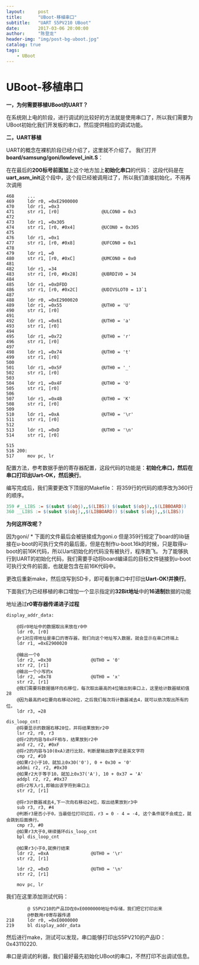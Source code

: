 ```yaml
---
layout:     post
title:      "UBoot-移植串口"
subtitle:   "UART S5PV210 UBoot"
date:       2017-03-06 20:00:00
author:     "陈登龙"
header-img: "img/post-bg-uboot.jpg"
catalog: true
tags:
    - UBoot
---
```


# UBoot-移植串口
 
 **一，为何需要移植UBoot的UART？**
 
 在系统刚上电的阶段，进行调试的比较好的方法就是使用串口了，所以我们需要为UBoot初始化我们开发板的串口，然后提供相应的调试功能。
 
 
 **二，UART移植**
 
 UART的概念在裸机阶段已经介绍了，这里就不介绍了。
 我们打开 **board/samsung/goni/lowlevel_init.S**：
 
在在最后的**200标号前面加**上这个地方加上**初始化串口**的代码：
这段代码是在**uart_asm_init**这个段中，这个段已经被调用过了，所以我们直接初始化，不用再次调用

``` 
468		...
469     ldr r0, =0xE2900000
470     ldr r1, =0x3
471     str r1, [r0]                @ULCON0 = 0x3
472 
473     ldr r1, =0x305
474     str r1, [r0, #0x4]          @UCON0 = 0x305
475 
476     ldr r1, =0x1
477     str r1, [r0, #0x8]          @UFCON0 = 0x1
478 
479     ldr r1, =0
480     str r1, [r0, #0xC]          @UMCON0 = 0x0
481 
482     ldr r1, =34
483     str r1, [r0, #0x28]         @UBRDIV0 = 34
484 
485     ldr r1, =0xDFDD
486     str r1, [r0, #0x2C]         @UDIVSLOT0 = 13`1
487 
488     ldr r0, =0xE2900020
489     ldr r1, =0x55               @UTH0 = 'U'
490     str r1, [r0]
491 
492     ldr r1, =0x61               @UTH0 = 'a'
493     str r1, [r0]
494 
495     ldr r1, =0x72               @UTH0 = 'r'
496     str r1, [r0]
497 
498     ldr r1, =0x74               @UTH0 = 't'
499     str r1, [r0]
500 
501     ldr r1, =0x5F               @UTH0 = '_'
502     str r1, [r0]
503 
504     ldr r1, =0x4F               @UTH0 = 'O'
505     str r1, [r0]
506 
507     ldr r1, =0x4B               @UTH0 = 'K'
508     str r1, [r0]
509 
510     ldr r1, =0xA                @UTH0 = '\r'
511     str r1, [r0]
512 
513     ldr r1, =0xD                @UTH0 = '\n'
514     str r1, [r0]

515 
516 200:
517     mov pc, lr
```

配置方法，参考数据手册的寄存器配置，这段代码的功能是：**初始化串口，然后在串口打印出Uart-OK，然后换行**。
 
编写完成后，我们需要更改下顶层的Makefile：
将359行的代码的顺序改为360行的顺序。

``` makefile
359 #__LIBS := $(subst $(obj),,$(LIBS)) $(subst $(obj),,$(LIBBOARD))
360 __LIBS := $(subst $(obj),,$(LIBBOARD)) $(subst $(obj),,$(LIBS))

```
**为何这样改呢？**

因为goni/ * 下面的文件最后会被链接成为goni.o
但是359行规定了board的lib链接在u-boot的可执行文件的最后面，但是在制作u-boot.16k的时候，只是取得u-boot的前16K代码，所以Uart初始化的代码没有被执行，程序跑飞。
为了能够执行到UART的初始化代码，我们需要手动将board编译后的目标文件链接到u-boot可执行文件的前面，也就是包含在前16K代码中。

更改后重新make，然后烧写到SD卡，即可看到串口中打印出**Uart-OK!并换行**。

下面我们为已经移植的串口增加一个显示指定的**32Bit地址**中的**16进制**数据的功能

地址通过**r0寄存器传递进子过程**
``` 
display_addr_data:

	@将r0地址中的数据取出来放在r0中
	ldr	r0, [r0]
	@r1对应得地址是串口的寄存器，我们向这个地址写入数据，就会显示在串口终端上
	ldr	r1, =0xE2900020

	@输出一个0
	ldr r2, =0x30				@UTH0 = '0'
	str r2, [r1]
	@输出一个小写的x
	ldr r2, =0x78				@UTH0 = 'x'
	str	r2, [r1]
	@我们需要将数据循环向右移位，每次取出最高的4位输出到串口上，这里给计数器赋初值28
	@因为最高的4位要向右移动28位，之后我们每次将计数器减去4，就可以依次取出所有的位。
	ldr r3, =28

dis_loop_cnt:
	@将要显示的数据右移28位，并将结果放到r2中
	lsr r2, r0, r3
	@将r2的内容与0xFF相与，结果放到r2中
	and r2, r2, #0xF
	@将r2的内容与10(0xA)进行比较，判断是输出数字还是英文字符
	cmp r2, #10
	@如果r2小于10，就加上0x30('0'), 0 + 0x30 = '0'
	addmi r2, r2, #0x30
	@如果r2大于等于10，就加上0x37('A'), 10 + 0x37 = 'A'
	addpl r2, r2, #0x37
	@将r2写入r1,即输出该字符到串口上
	str r2, [r1]

	@将r3计数器减去4,下一次向右移动24位，取出结果放到r3中
	sub r3, r3, #4
	@判断r3是否小于0，当最低位打印过后，r3 = 0 - 4 = -4, 这个条件就不会成立，就会跳到后面换行。
	cmp r3, #0
	@如果r3大于0,继续循环dis_loop_cnt
	bpl dis_loop_cnt

	@如果r3小于0,就换行结束
	ldr r2, =0xA				@UTH0 = '\r'
	str r2, [r1]

	ldr r2, =0xD				@UTH0 = '\n'
	str r2, [r1]

	mov pc, lr
```

我们在这里添加测试代码：

``` 
		@ S5PV210的产品ID在0xE0000000地址中存储，我们把它打印出来 
		@参数用r0寄存器传递
218     ldr r0, =0xE0000000
219     bl display_addr_data
```


然后进行make，测试可以发现，串口能够打印出S5PV210的产品ID：0x43110220.

串口是调试的利器，我们最好最先初始化UBoot的串口，不然打印不出调试信息。
